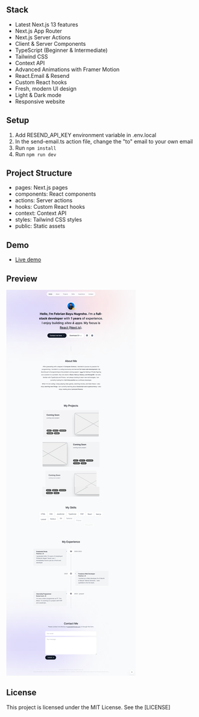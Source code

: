 ## Stack

- Latest Next.js 13 features
- Next.js App Router
- Next.js Server Actions
- Client & Server Components
- TypeScript (Beginner & Intermediate)
- Tailwind CSS
- Context API
- Advanced Animations with Framer Motion
- React.Email & Resend
- Custom React hooks
- Fresh, modern UI design
- Light & Dark mode
- Responsive website

## Setup

1. Add RESEND_API_KEY environment variable in .env.local
2. In the send-email.ts action file, change the "to" email to your own email
3. Run `npm install`
4. Run `npm run dev`

## Project Structure

- pages: Next.js pages
- components: React components
- actions: Server actions
- hooks: Custom React hooks
- context: Context API
- styles: Tailwind CSS styles
- public: Static assets

## Demo

- [Live demo](www.devbyfebrian.tech)

## Preview

![Preview](./public/screencapture-devbyfebrian-tech-2023-11-05-19_49_58.png)

## License

This project is licensed under the MIT License. See the [LICENSE]